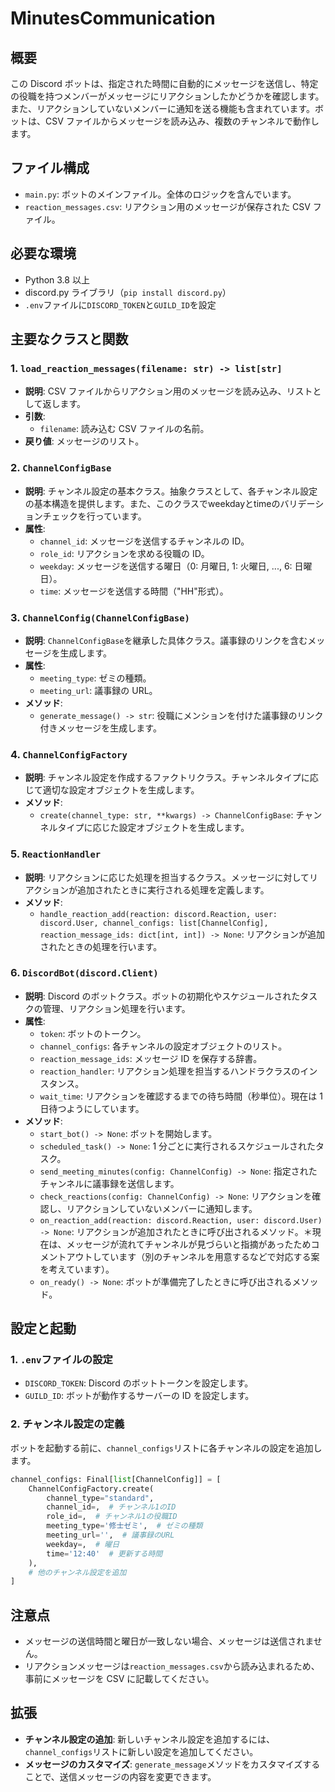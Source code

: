 # MinutesCommunication

## 概要

この Discord ボットは、指定された時間に自動的にメッセージを送信し、特定の役職を持つメンバーがメッセージにリアクションしたかどうかを確認します。また、リアクションしていないメンバーに通知を送る機能も含まれています。ボットは、CSV ファイルからメッセージを読み込み、複数のチャンネルで動作します。

## ファイル構成

- `main.py`: ボットのメインファイル。全体のロジックを含んでいます。
- `reaction_messages.csv`: リアクション用のメッセージが保存された CSV ファイル。

## 必要な環境

- Python 3.8 以上
- discord.py ライブラリ（`pip install discord.py`）
- `.env`ファイルに`DISCORD_TOKEN`と`GUILD_ID`を設定

## 主要なクラスと関数

### 1. `load_reaction_messages(filename: str) -> list[str]`

- **説明**: CSV ファイルからリアクション用のメッセージを読み込み、リストとして返します。
- **引数**:
  - `filename`: 読み込む CSV ファイルの名前。
- **戻り値**: メッセージのリスト。

### 2. `ChannelConfigBase`

- **説明**: チャンネル設定の基本クラス。抽象クラスとして、各チャンネル設定の基本構造を提供します。また、このクラスでweekdayとtimeのバリデーションチェックを行っています。
- **属性**:
  - `channel_id`: メッセージを送信するチャンネルの ID。
  - `role_id`: リアクションを求める役職の ID。
  - `weekday`: メッセージを送信する曜日（0: 月曜日, 1: 火曜日, ..., 6: 日曜日）。
  - `time`: メッセージを送信する時間（"HH"形式）。

### 3. `ChannelConfig(ChannelConfigBase)`

- **説明**: `ChannelConfigBase`を継承した具体クラス。議事録のリンクを含むメッセージを生成します。
- **属性**:
  - `meeting_type`: ゼミの種類。
  - `meeting_url`: 議事録の URL。
- **メソッド**:
  - `generate_message() -> str`: 役職にメンションを付けた議事録のリンク付きメッセージを生成します。

### 4. `ChannelConfigFactory`

- **説明**: チャンネル設定を作成するファクトリクラス。チャンネルタイプに応じて適切な設定オブジェクトを生成します。
- **メソッド**:
  - `create(channel_type: str, **kwargs) -> ChannelConfigBase`: チャンネルタイプに応じた設定オブジェクトを生成します。

### 5. `ReactionHandler`

- **説明**: リアクションに応じた処理を担当するクラス。メッセージに対してリアクションが追加されたときに実行される処理を定義します。
- **メソッド**:
  - `handle_reaction_add(reaction: discord.Reaction, user: discord.User, channel_configs: list[ChannelConfig], reaction_message_ids: dict[int, int]) -> None`: リアクションが追加されたときの処理を行います。

### 6. `DiscordBot(discord.Client)`

- **説明**: Discord のボットクラス。ボットの初期化やスケジュールされたタスクの管理、リアクション処理を行います。
- **属性**:
  - `token`: ボットのトークン。
  - `channel_configs`: 各チャンネルの設定オブジェクトのリスト。
  - `reaction_message_ids`: メッセージ ID を保存する辞書。
  - `reaction_handler`: リアクション処理を担当するハンドラクラスのインスタンス。
  - `wait_time`: リアクションを確認するまでの待ち時間（秒単位）。現在は 1 日待つようにしています。
- **メソッド**:
  - `start_bot() -> None`: ボットを開始します。
  - `scheduled_task() -> None`: 1 分ごとに実行されるスケジュールされたタスク。
  - `send_meeting_minutes(config: ChannelConfig) -> None`: 指定されたチャンネルに議事録を送信します。
  - `check_reactions(config: ChannelConfig) -> None`: リアクションを確認し、リアクションしていないメンバーに通知します。
  - `on_reaction_add(reaction: discord.Reaction, user: discord.User) -> None`: リアクションが追加されたときに呼び出されるメソッド。＊現在は、メッセージが流れてチャンネルが見づらいと指摘があったためコメントアウトしています（別のチャンネルを用意するなどで対応する案を考えています）。
  - `on_ready() -> None`: ボットが準備完了したときに呼び出されるメソッド。

## 設定と起動

### 1. `.env`ファイルの設定

- `DISCORD_TOKEN`: Discord のボットトークンを設定します。
- `GUILD_ID`: ボットが動作するサーバーの ID を設定します。

### 2. チャンネル設定の定義

ボットを起動する前に、`channel_configs`リストに各チャンネルの設定を追加します。

```python
channel_configs: Final[list[ChannelConfig]] = [
    ChannelConfigFactory.create(
        channel_type="standard",
        channel_id=,  # チャンネル1のID
        role_id=,  # チャンネル1の役職ID
        meeting_type='修士ゼミ',  # ゼミの種類
        meeting_url='',  # 議事録のURL
        weekday=,  # 曜日
        time='12:40'  # 更新する時間
    ),
    # 他のチャンネル設定を追加
]
```

## 注意点

- メッセージの送信時間と曜日が一致しない場合、メッセージは送信されません。
- リアクションメッセージは`reaction_messages.csv`から読み込まれるため、事前にメッセージを CSV に記載してください。

## 拡張

- **チャンネル設定の追加**: 新しいチャンネル設定を追加するには、`channel_configs`リストに新しい設定を追加してください。
- **メッセージのカスタマイズ**: `generate_message`メソッドをカスタマイズすることで、送信メッセージの内容を変更できます。
